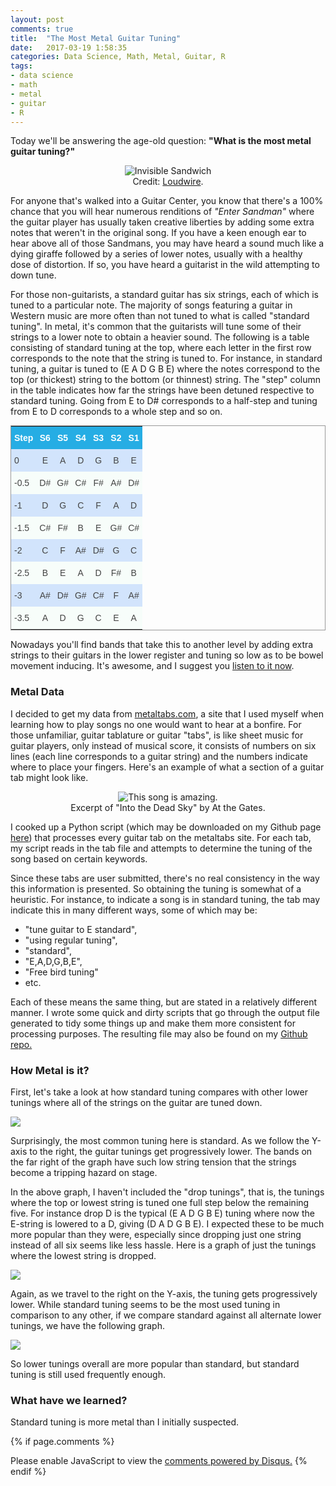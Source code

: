 ```yaml
---
layout: post
comments: true
title:  "The Most Metal Guitar Tuning"
date:   2017-03-19 1:58:35
categories: Data Science, Math, Metal, Guitar, R
tags:
- data science
- math
- metal
- guitar
- R
---
```


<script async src="//pagead2.googlesyndication.com/pagead/js/adsbygoogle.js"></script>
<!-- personal_blog -->
<ins class="adsbygoogle"
     style="display:block"
     data-ad-client="ca-pub-7213376997288299"
     data-ad-slot="4540332365"
     data-ad-format="auto"></ins>
<script>
(adsbygoogle = window.adsbygoogle || []).push({});
</script>

<script>
  (function(i,s,o,g,r,a,m){i['GoogleAnalyticsObject']=r;i[r]=i[r]||function(){
  (i[r].q=i[r].q||[]).push(arguments)},i[r].l=1*new Date();a=s.createElement(o),
  m=s.getElementsByTagName(o)[0];a.async=1;a.src=g;m.parentNode.insertBefore(a,m)
  })(window,document,'script','//www.google-analytics.com/analytics.js','ga');

  ga('create', 'UA-59145213-1', 'auto');
  ga('send', 'pageview');

</script>

Today we'll be answering the age-old question: **"What is the most metal guitar tuning?"** 

<p align="center">
    <center>
        <figure>
            <img src="http://i.imgur.com/1YZ69YS.jpg?2" alt="Invisible Sandwich"/>
            <figcaption>Credit: <a href="http://loudwire.com/funniest-black-metal-versions-of-famous-memes/">Loudwire</a>.</figcaption>
        </figure>
    </center>
</p>

For anyone that's walked into a Guitar Center, you know that there's a 100% chance that you will hear numerous renditions of *"Enter Sandman"* where the guitar player has usually taken creative liberties by adding some extra notes that weren't in the original song. If you have a keen enough ear to hear above all of those Sandmans, you may have heard a sound much like a dying giraffe followed by a series of lower notes, usually with a healthy dose of distortion. If so, you have heard a guitarist in the wild attempting to down tune. 

For those non-guitarists, a standard guitar has six strings, each of which is tuned to a particular note. The majority of songs featuring a guitar in Western music are more often than not tuned to what is called "standard tuning". In metal, it's common that the guitarists will tune some of their strings to a lower note to obtain a heavier sound. The following is a table consisting of standard tuning at the top, where each letter in the first row corresponds to the note that the string is tuned to. For instance, in standard tuning, a guitar is tuned to (E A D G B E) where the notes correspond to the top (or thickest) string to the bottom (or thinnest) string. The "step" column in the table indicates how far the strings have been detuned respective to standard tuning. Going from E to D# corresponds to a half-step and tuning from E to D corresponds to a whole step and so on.   

<style type="text/css">
.tg  {border-collapse:collapse;border-spacing:0;border-color:#999;border-width:1px;border-style:solid;margin:0px auto;}
.tg td{font-family:Arial, sans-serif;font-size:14px;padding:10px 5px;border-style:solid;border-width:0px;overflow:hidden;word-break:normal;border-color:#999;color:#444;background-color:#F7FDFA;}
.tg th{font-family:Arial, sans-serif;font-size:14px;font-weight:normal;padding:10px 5px;border-style:solid;border-width:0px;overflow:hidden;word-break:normal;border-color:#999;color:#fff;background-color:#26ADE4;}
.tg .tg-n7bi{font-weight:bold;font-family:"Arial Black", Gadget, sans-serif !important;}
.tg .tg-c6lk{background-color:#D2E4FC;font-family:"Arial Black", Gadget, sans-serif !important;;vertical-align:top}
.tg .tg-bn52{background-color:#D2E4FC;font-family:"Arial Black", Gadget, sans-serif !important;;text-align:center;vertical-align:top}
.tg .tg-19ig{font-family:"Arial Black", Gadget, sans-serif !important;;vertical-align:top}
.tg .tg-bvw0{font-weight:bold;font-family:"Arial Black", Gadget, sans-serif !important;;text-align:center}
.tg .tg-k2e9{background-color:#D2E4FC;font-family:"Arial Black", Gadget, sans-serif !important;}
.tg .tg-i6zj{background-color:#D2E4FC;font-family:"Arial Black", Gadget, sans-serif !important;;text-align:center}
.tg .tg-pjj5{font-family:"Arial Black", Gadget, sans-serif !important;}
.tg .tg-szxb{font-family:"Arial Black", Gadget, sans-serif !important;;text-align:center}
.tg .tg-223e{font-family:"Arial Black", Gadget, sans-serif !important;;text-align:center;vertical-align:top}
</style>
<table class="tg">
  <tr>
    <th class="tg-n7bi">Step</th>
    <th class="tg-bvw0">S6</th>
    <th class="tg-bvw0">S5</th>
    <th class="tg-bvw0">S4</th>
    <th class="tg-bvw0">S3</th>
    <th class="tg-bvw0">S2</th>
    <th class="tg-bvw0">S1</th>
  </tr>
  <tr>
    <td class="tg-k2e9">0</td>
    <td class="tg-i6zj">E</td>
    <td class="tg-i6zj">A</td>
    <td class="tg-i6zj">D</td>
    <td class="tg-i6zj">G</td>
    <td class="tg-i6zj">B</td>
    <td class="tg-i6zj">E</td>
  </tr>
  <tr>
    <td class="tg-pjj5">-0.5</td>
    <td class="tg-szxb">D#</td>
    <td class="tg-szxb">G#</td>
    <td class="tg-szxb">C#</td>
    <td class="tg-szxb">F#</td>
    <td class="tg-szxb">A#</td>
    <td class="tg-szxb">D#</td>
  </tr>
  <tr>
    <td class="tg-k2e9">-1</td>
    <td class="tg-i6zj">D</td>
    <td class="tg-i6zj">G</td>
    <td class="tg-i6zj">C</td>
    <td class="tg-i6zj">F</td>
    <td class="tg-i6zj">A</td>
    <td class="tg-i6zj">D</td>
  </tr>
  <tr>
    <td class="tg-pjj5">-1.5</td>
    <td class="tg-szxb">C#</td>
    <td class="tg-szxb">F#</td>
    <td class="tg-szxb">B</td>
    <td class="tg-szxb">E</td>
    <td class="tg-szxb">G#</td>
    <td class="tg-szxb">C#</td>
  </tr>
  <tr>
    <td class="tg-k2e9">-2</td>
    <td class="tg-i6zj">C</td>
    <td class="tg-i6zj">F</td>
    <td class="tg-i6zj">A#</td>
    <td class="tg-i6zj">D#</td>
    <td class="tg-i6zj">G</td>
    <td class="tg-i6zj">C</td>
  </tr>
  <tr>
    <td class="tg-pjj5">-2.5</td>
    <td class="tg-szxb">B</td>
    <td class="tg-szxb">E</td>
    <td class="tg-szxb">A</td>
    <td class="tg-szxb">D</td>
    <td class="tg-szxb">F#</td>
    <td class="tg-szxb">B</td>
  </tr>
  <tr>
    <td class="tg-c6lk">-3</td>
    <td class="tg-bn52">A#</td>
    <td class="tg-bn52">D#</td>
    <td class="tg-bn52">G#</td>
    <td class="tg-bn52">C#</td>
    <td class="tg-bn52">F</td>
    <td class="tg-bn52">A#</td>
  </tr>
  <tr>
    <td class="tg-19ig">-3.5</td>
    <td class="tg-223e">A</td>
    <td class="tg-223e">D</td>
    <td class="tg-223e">G</td>
    <td class="tg-223e">C</td>
    <td class="tg-223e">E</td>
    <td class="tg-223e">A</td>
  </tr>
</table>

Nowadays you'll find bands that take this to another level by adding extra strings to their guitars in the lower register and tuning so low as to be bowel movement inducing. It's awesome, and I suggest you <a href="https://www.youtube.com/watch?v=zg2076b5Lqc">listen to it now</a>. 

### Metal Data

I decided to get my data from <a href="http://metaltabs.com/index.html">metaltabs.com</a>, a site that I used myself when learning how to play songs no one would want to hear at a bonfire. For those unfamiliar, guitar tablature or guitar "tabs", is like sheet music for guitar players, only instead of musical score, it consists of numbers on six lines (each line corresponds to a guitar string) and the numbers indicate where to place your fingers. Here's an example of what a section of a guitar tab might look like.

<p align="center">
    <center>
        <figure>
            <img src="http://imgur.com/UcF1mUt.png" alt="This song is amazing."/>
            <figcaption>Excerpt of "Into the Dead Sky" by At the Gates.</figcaption>
        </figure>
    </center>
</p>

I cooked up a Python script (which may be downloaded on my Github page <a href="https://github.com/vprusso/metaltabs_scraper">here</a>) that processes every guitar tab on the metaltabs site. For each tab, my script reads in the tab file and attempts to determine the tuning of the song based on certain keywords. 

Since these tabs are user submitted, there's no real consistency in the way this information is presented. So obtaining the tuning is somewhat of a heuristic. For instance, to indicate a song is in standard tuning, the tab may indicate this in many different ways, some of which may be: 

* "tune guitar to E standard",
* "using regular tuning",
* "standard", 
* "E,A,D,G,B,E", 
* "Free bird tuning"
* etc. 

Each of these means the same thing, but are stated in a relatively different manner. I wrote some quick and dirty scripts that go through the output file generated to tidy some things up and make them more consistent for processing purposes. The resulting file may also be found on my <a href="https://github.com/vprusso/metaltabs_scraper">Github repo.</a>

### How Metal is it?

First, let's take a look at how standard tuning compares with other lower tunings where all of the strings on the guitar are tuned down. 

![](http://i.imgur.com/T2fn5Za.png)

Surprisingly, the most common tuning here is standard. As we follow the Y-axis to the right, the guitar tunings get progressively lower. The bands on the far right of the graph have such low string tension that the strings become a tripping hazard on stage.   

In the above graph, I haven't included the "drop tunings", that is, the tunings where the top or lowest string is tuned one full step below the remaining five. For instance drop D is the typical (E A D G B E) tuning where now the E-string is lowered to a D, giving (D A D G B E). I expected these to be much more popular than they were, especially since dropping just one string instead of all six seems like less hassle. Here is a graph of just the tunings where the lowest string is dropped.

![](http://i.imgur.com/WIlvhiQ.png)

Again, as we travel to the right on the Y-axis, the tuning gets progressively lower. While standard tuning seems to be the most used tuning in comparison to any other, if we compare standard against all alternate lower tunings, we have the following graph. 

![](http://i.imgur.com/zsp4HYq.png)

So lower tunings overall are more popular than standard, but standard tuning is still used frequently enough. 

### What have we learned?

Standard tuning is more metal than I initially suspected. 


{% if page.comments %}
<div id="disqus_thread"></div>
<script>
    /**
     *  RECOMMENDED CONFIGURATION VARIABLES: EDIT AND UNCOMMENT THE SECTION BELOW TO INSERT DYNAMIC VALUES FROM YOUR PLATFORM OR CMS.
     *  LEARN WHY DEFINING THESE VARIABLES IS IMPORTANT: https://disqus.com/admin/universalcode/#configuration-variables
     */
    /*
    var disqus_config = function () {
        this.page.url = http://vprusso.github.io/blog/2015/welcome-to-jekyll/;  // Replace PAGE_URL with your page's canonical URL variable
        this.page.identifier = PAGE_IDENTIFIER; // Replace PAGE_IDENTIFIER with your page's unique identifier variable
    };
    */
    (function() {  // DON'T EDIT BELOW THIS LINE
        var d = document, s = d.createElement('script');
        
        s.src = '//vprusso.disqus.com/embed.js';
        
        s.setAttribute('data-timestamp', +new Date());
        (d.head || d.body).appendChild(s);
    })();
</script>
<noscript>Please enable JavaScript to view the <a href="https://disqus.com/?ref_noscript" rel="nofollow">comments powered by Disqus.</a></noscript>
{% endif %}
